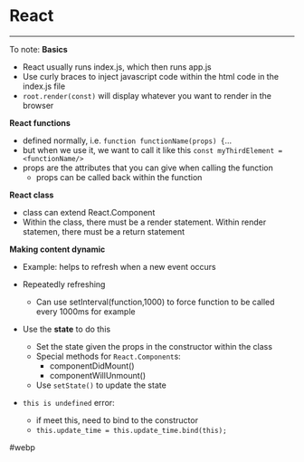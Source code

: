 # React
---
To note:
**Basics**
- React usually runs index.js, which then runs app.js
- Use curly braces to inject javascript code within the html code in the index.js file
- `root.render(const)` will display whatever you want to render in the browser

**React functions**
- defined normally, i.e. `function functionName(props) {`...
- but when we use it, we want to call it like this `const myThirdElement =  <functionName/>`
- props are the attributes that you can give when calling the function
	- props can be called back within the function

**React class**
- class can extend React.Component
- Within the class, there must be a render statement. Within render statemen, there must be a return statement

**Making content dynamic**
- Example: helps to refresh when a new event occurs
- Repeatedly refreshing
	- Can use setInterval(function,1000) to force function to be called every 1000ms for example

- Use the **state** to do this
	- Set the state given the props in the constructor within the class
	- Special methods for `React.Component`s:
		- componentDidMount()
		- componentWillUnmount()
	- Use `setState()` to update the state

- `this is undefined` error:
	- if meet this, need to bind to the constructor
	- `this.update_time = this.update_time.bind(this);`

#webp 